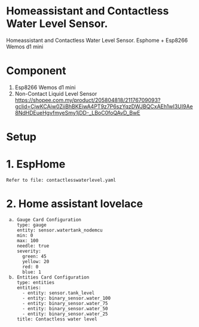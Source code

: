 # Homeassistant and Contactless Water Level Sensor.

Homeassistant and Contactless Water Level Sensor.  Esphome  + Esp8266 Wemos d1 mini

# Component
1. Esp8266 Wemos d1 mini
2. Non-Contact Liquid Level Sensor
    https://shopee.com.my/product/205804818/21176709093?gclid=CjwKCAjw0ZiiBhBKEiwA4PT9z7P6szYqzDWJBQCxAEh1wI3UI9Ae8NdHDEueHgvfmyeSmy1jDD-_LBoC0foQAvD_BwE
# Setup
# 1. EspHome
    Refer to file: contactlesswaterlevel.yaml

# 2. Home assistant lovelace
     a. Gauge Card Configuration
        type: gauge
        entity: sensor.watertank_nodemcu
        min: 0
        max: 100
        needle: true
        severity:
          green: 45
          yellow: 20
          red: 0
          blue: 1
     b. Entities Card Configuration
        type: entities
        entities:
          - entity: sensor.tank_level
          - entity: binary_sensor.water_100
          - entity: binary_sensor.water_75
          - entity: binary_sensor.water_50
          - entity: binary_sensor.water_25
        title: Contactless water level
